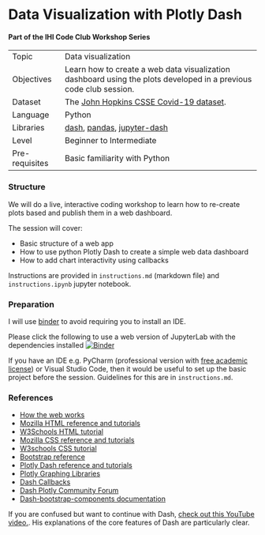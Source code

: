 # Data Visualization with Plotly Dash

#### Part of the IHI Code Club Workshop Series

|                      |                                                                                                         |
|----------------------|---------------------------------------------------------------------------------------------------------|
| Topic                | Data visualization                                                                                      |
| Objectives           | Learn how to create a web data visualization dashboard using the plots developed in a previous code club session.                     |
| Dataset              | The [John Hopkins CSSE Covid-19 dataset](https://github.com/CSSEGISandData/COVID-19).                   |
| Language             | Python                                                                                                      |
| Libraries            | [dash](https://pypi.org/project/dash/), [pandas](https://pypi.org/project/pandas/), [jupyter-dash](https://pypi.org/project/jupyter-dash/) |
| Level                | Beginner to Intermediate                                                                                |
| Pre-requisites       | Basic familiarity with Python                                                  |

### Structure

We will do a live, interactive coding workshop to learn how to re-create plots based and publish them in a web
dashboard.

The session will cover:

- Basic structure of a web app
- How to use python Plotly Dash to create a simple web data dashboard
- How to add chart interactivity using callbacks

Instructions are provided in `instructions.md` (markdown file) and `instructions.ipynb` jupyter notebook.

### Preparation

I will use [binder](https://www.pythonanywhere.com/) to avoid requiring you to install an IDE.

Please click the following to use a web version of JupyterLab with the dependencies installed
[![Binder](https://mybinder.org/badge_logo.svg)](https://mybinder.org/v2/gh/nicholsons/data-viz-plotly-dash.git/HEAD)

If you have an IDE e.g. PyCharm (professional version
with [free academic license](https://www.jetbrains.com/community/education/#students)) or Visual Studio Code, then it
would be useful to set up the basic project before the session. Guidelines for this are in `instructions.md`.

### References

- [How the web works](https://developer.mozilla.org/en-US/docs/Learn/Getting_started_with_the_web/How_the_Web_works)
- [Mozilla HTML reference and tutorials](https://developer.mozilla.org/en-US/docs/Web/HTML)
- [W3Schools HTML tutorial](https://www.w3schools.com/html/)
- [Mozilla CSS reference and tutorials](https://developer.mozilla.org/en-US/docs/Web/CSS)
- [W3schools CSS tutorial](https://www.w3schools.com/css/default.asp)
- [Bootstrap reference](https://getbootstrap.com/)
- [Plotly Dash reference and tutorials](https://dash.plotly.com/)
- [Plotly Graphing Libraries](https://plotly.com/python/)
- [Dash Callbacks](https://dash.plotly.com/basic-callbacks)
- [Dash Plotly Community Forum](https://community.plotly.com/c/dash/16)
- [Dash-bootstrap-components documentation](https://dash-bootstrap-components.opensource.faculty.ai/docs/)

If you are confused but want to continue with
Dash, [check out this YouTube video.](https://www.youtube.com/watch?v=hSPmj7mK6ng). His explanations of the core
features of Dash are particularly clear.
